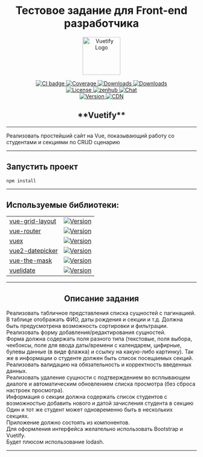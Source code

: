 <h1 align="center">
Тестовое задание для Front-end разработчика
</h1>

<p align="center">
  <a href="https://vuetifyjs.com" target="_blank">
    <img alt="Vuetify Logo" width="100" src="https://cdn.vuetifyjs.com/images/logos/logo.svg">
  </a>
</p>

<p align="center">
  <a href="https://github.com/vuetifyjs/vuetify/actions?query=workflow%3ACI">
    <img src="https://github.com/vuetifyjs/vuetify/workflows/CI/badge.svg?branch=master&event=push" alt="CI badge">
  </a>
  <a href="https://codecov.io/gh/vuetifyjs/vuetify">
    <img src="https://img.shields.io/codecov/c/github/vuetifyjs/vuetify.svg" alt="Coverage">
  </a>
  <a href="https://www.npmjs.com/package/vuetify">
    <img src="https://img.shields.io/npm/dt/vuetify.svg" alt="Downloads">
  </a>
  <a href="https://www.npmjs.com/package/vuetify">
    <img src="https://img.shields.io/npm/dm/vuetify.svg" alt="Downloads">
  </a>
  <br>
  <a href="https://github.com/vuetifyjs/vuetify/blob/master/LICENSE.md">
    <img src="https://img.shields.io/npm/l/vuetify.svg" alt="License">
  </a>
  <a href="https://app.zenhub.com/workspace/o/vuetifyjs/vuetify/boards">
    <img src="https://img.shields.io/badge/Managed_with-ZenHub-5e60ba.svg" alt="zenhub">
  </a>
  <a href="https://community.vuetifyjs.com">
    <img src="https://discordapp.com/api/guilds/340160225338195969/widget.png" alt="Chat">
  </a>
  <br>
  <a href="https://www.npmjs.com/package/vuetify">
    <img src="https://img.shields.io/npm/v/vuetify.svg" alt="Version">
  </a>
  <a href="https://cdnjs.com/libraries/vuetify">
    <img src="https://img.shields.io/cdnjs/v/vuetify.svg" alt="CDN">
  </a>
</p>

<h2 align="center">**Vuetify**</h2>

-------

<p>Реализовать простейший сайт на Vue, показывающий работу со студентами и секциями по CRUD сценарию</p>

-------

## Запустить проект
```
npm install
```

-------
## Используемые библиотеки:

<table>
  <tbody>
    <tr>
      <td>
        <a href="https://github.com/jbaysolutions/vue-grid-layout.git">vue-grid-layout</a>
      </td>
      <td>
        <a href="https://www.npmjs.com/package/vue-grid-layout">
          <img src="https://img.shields.io/npm/v/vue-grid-layout.svg" alt="Version">
        </a>
      </td>
    </tr>
    <tr>
      <td>
        <a href="https://github.com/vuejs/router">vue-router</a>
      </td>
      <td>
        <a href="https://www.npmjs.com/package/vue-router">
          <img src="https://img.shields.io/npm/v/vue-router.svg" alt="Version">
        </a>
      </td>
    </tr>
    <tr>
      <td>
        <a href="https://github.com/vuejs/vuex">vuex</a>
      </td>
      <td>
        <a href="https://www.npmjs.com/package/vuex">
          <img src="https://img.shields.io/npm/v/vuex.svg" alt="Version">
        </a>
      </td>
    </tr>
    <tr>
      <td>
        <a href="https://github.com/mengxiong10/vue2-datepicker">vue2-datepicker</a>
      </td>
      <td>
        <a href="https://www.npmjs.com/package/vue2-datepicker">
          <img src="https://img.shields.io/npm/v/vue2-datepicker.svg" alt="Version">
        </a>
      </td>
    </tr>
    <tr>
      <td>
        <a href="https://github.com/vuejs-tips/vue-the-mask">vue-the-mask</a>
      </td>
      <td>
        <a href="https://www.npmjs.com/package/vue-the-mask">
          <img src="https://img.shields.io/npm/v/vue-the-mask.svg" alt="Version">
        </a>
      </td>
    </tr>
    <tr>
      <td>
        <a href="https://github.com/monterail/vuelidate">vuelidate</a>
      </td>
      <td>
        <a href="https://www.npmjs.com/package/vuelidate">
          <img src="https://img.shields.io/npm/v/vuelidate.svg" alt="Version">
        </a>
      </td>
    </tr>
  </tbody>
</table>

---

<h2 align="center">
Описание задания
</h2>

<p>
Реализовать табличное представления списка сущностей с пагинацией. В таблице отображать ФИО, даты рождения и секции и т.д. Должна быть предусмотрена возможность сортировки и фильтрации. <br>
Реализовать форму добавления/редактирования сущностей. <br>
Форма должна содержать поля разного типа (текстовые, поля выбора, чекбоксы, поле для ввода даты/времени с календарем, цифирные, булевы данные (в виде флажка) и ссылку на какую-либо картинку). Так же в информации о студенте должен быть 
список посещаемых секций. <br> 
Реализовать валидацию на обязательность и корректность введенных данных.<br>
Реализовать удаление сущности с подтверждением во всплывающем диалоге и автоматическим обновлением списка просмотра (без сброса настроек просмотра). <br>
Информация о секции должна содержать список студентов с возможностью добавить нового и датой зачисления студента в секцию <br>
Один и тот же студент может одновременно быть в нескольких секциях. <br>
Приложение должно состоять из компонентов. <br>
Для оформления интерфейса желательно использовать Bootstrap и Vuetify. <br>
Будет плюсом использование lodash.
</p>

---
